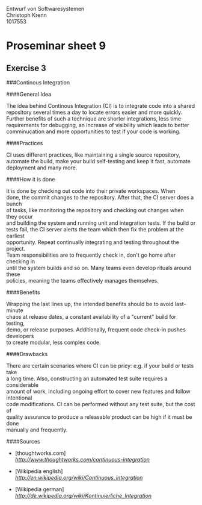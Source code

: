 Entwurf von Softwaresystemen  
Christoph Krenn  
1017553  

Proseminar sheet 9
==================

Exercise 3
----------

###Continous Integration

####General Idea

The idea behind Continous Integration (CI) is to integrate code into a shared  
repository several times a day to locate errors easier and more quickly.  
Further benefits of such a technique are shorter integrations, less time  
requirements for debugging, an increase of visibility which leads to better  
comminucation and more opportunities to test if your code is working.

####Practices

CI uses different practices, like maintaining a single source repository,  
automate the build, make your build self-testing and keep it fast, automate  
deployment and many more. 

####How it is done

It is done by checking out code into their private workspaces. When  
done, the commit changes to the repository. After that, the CI server does a bunch  
of tasks, like monitoring the repository and checking out changes when they occur  
and building the system and running unit and integration tests. If the build or  
tests fail, the CI server alerts the team which then fix the problem at the earliest  
opportunity. Repeat continually integrating and testing throughout the project.  
Team responsibilities are to frequently check in, don't go home after checking in  
until the system builds and so on. Many teams even develop rituals around these  
policies, meaning the teams effectively manages themselves. 

####Benefits

Wrapping the last lines up, the intended benefits should be to avoid last-minute  
chaos at release dates, a constant availability of a "current" build for testing,  
demo, or release purposes. Additionally, frequent code check-in pushes developers  
to create modular, less complex code.

####Drawbacks

There are certain scenarios where CI can be pricy: e.g. if your build or tests take  
a long time. Also, constructing an automated test suite requires a considerable  
amount of work, including ongoing effort to cover new features and follow intentional  
code modifications. CI can be performed without any test suite, but the cost of  
quality assurance to produce a releasable product can be high if it must be done  
manually and frequently.

####Sources
* [thoughtworks.com]  
*http://www.thoughtworks.com/continuous-integration*

* [Wikipedia english]  
*http://en.wikipedia.org/wiki/Continuous_integration*

* [Wikipedia german]  
*http://de.wikipedia.org/wiki/Kontinuierliche_Integration*

